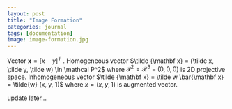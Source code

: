 ```yaml
---
layout: post
title: "Image Formation"
categories: journal
tags: [documentation]
image: image-formation.jpg
---
```


Vector $\mathbf x=[x\quad y]^T$  .
Homogeneous vector  $\tilde {\mathbf x} = (\tilde x, \tilde y, \tilde w) \in \mathcal P^2$  where $\mathcal P^2 = \mathcal R^3 - (0,0,0)$ is 2D projective space.
Inhomogeneous vector $\tilde {\mathbf x} = \tilde w \bar{\mathbf x} = \tilde{w} (x, y, 1)$  where $\bar x = (x,y,1)$ is augmented vector.

update later...


<!--stackedit_data:
eyJoaXN0b3J5IjpbMTU5MjA3MzU5NSwxMDM0NzcyMjgsLTIxMj
kzMjgxMTEsMTcwNTE4OSwtMjA0MzYzMTU0NywxMjI3MDQ0ODA5
LDE1MTU3MDk0NDcsNjk3MzQ4MDAzLC0xMzI3NzM0OTk5LC0xNj
YwOTI3OTM3LC0xOTgxMjc4MDEwLC01MTk1NTk2NjYsMjA2MTI2
MjM1MCwtNzU3NTk1MTIwLC03NDI1NjEzNjNdfQ==
-->